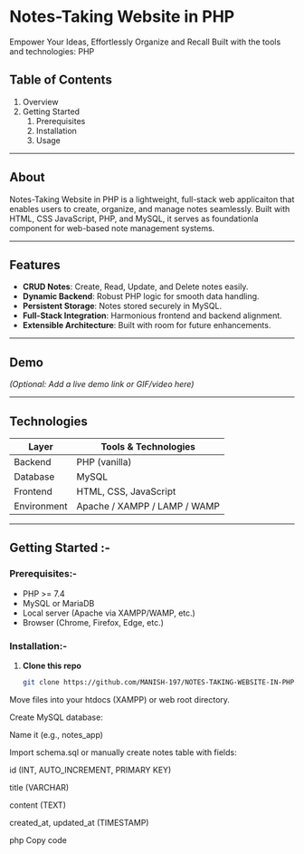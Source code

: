 <!-- TITLE & BADGES -->
# Notes-Taking Website in PHP  

Empower Your Ideas, Effortlessly Organize and Recall
Built with the tools and technologies: PHP 

##  Table of Contents

  1. Overview
  2. Getting Started
     1. Prerequisites
     2. Installation
     3. Usage

---

##  About  
  Notes-Taking Website in PHP is a lightweight, full-stack web applicaiton that enables users to create, organize, and manage notes seamlessly. Built with HTML, CSS JavaScript, PHP, and MySQL, it serves as foundationla component for web-based note management systems.

---

##  Features
- **CRUD Notes**: Create, Read, Update, and Delete notes easily.  
- **Dynamic Backend**: Robust PHP logic for smooth data handling.  
- **Persistent Storage**: Notes stored securely in MySQL.  
- **Full-Stack Integration**: Harmonious frontend and backend alignment.  
- **Extensible Architecture**: Built with room for future enhancements.

---

##  Demo  
*(Optional: Add a live demo link or GIF/video here)*  

---

##  Technologies
| Layer       | Tools & Technologies          |
|-------------|-------------------------------|
| Backend     | PHP (vanilla)                 |
| Database    | MySQL                         |
| Frontend    | HTML, CSS, JavaScript         |
| Environment | Apache / XAMPP / LAMP / WAMP  |

---

##  Getting Started  :-
### Prerequisites:-
- PHP >= 7.4  
- MySQL or MariaDB  
- Local server (Apache via XAMPP/WAMP, etc.)  
- Browser (Chrome, Firefox, Edge, etc.)

### Installation:-

1. **Clone this repo**  
   ```bash
   git clone https://github.com/MANISH-197/NOTES-TAKING-WEBSITE-IN-PHP-.git
Move files into your htdocs (XAMPP) or web root directory.

Create MySQL database:

Name it (e.g., notes_app)

Import schema.sql or manually create notes table with fields:

id (INT, AUTO_INCREMENT, PRIMARY KEY)

title (VARCHAR)

content (TEXT)

created_at, updated_at (TIMESTAMP)


php
Copy code
<?php
$host = 'localhost';
$db   = 'inotes';
$user = 'root';
$pass = '';
$charset = 'utf8mb4';
Run the app via http://localhost/your-folder-name/.

*** Usage:-

Add new notes with a title and content.

View your notes in a dashboard.

Edit or delete notes seamlessly.

Enjoy a straightforward and responsive interface.
         # Project documentation
